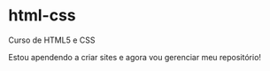 # html-css
 Curso de HTML5 e CSS
 
 Estou apendendo a criar sites e agora vou gerenciar meu repositório!